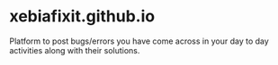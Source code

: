 # xebiafixit.github.io
Platform to post bugs/errors you have come across in your day to day activities along with their solutions.
